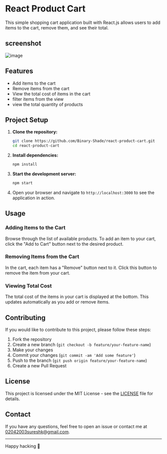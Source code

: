 # React Product Cart

This simple shopping cart application built with React.js allows users to add items to the cart, remove them, and see their total. 

## screenshot

![image](https://github.com/Binary-Shade/react-product-cart/assets/115919438/ecd04494-c088-4e0f-964f-064d3365a317)

## Features

- Add items to the cart
- Remove items from the cart
- View the total cost of items in the cart
- filter items from the view
- view the total quantity of products

## Project Setup

1. **Clone the repository:**
    ```bash
    git clone https://github.com/Binary-Shade/react-product-cart.git
    cd react-product-cart
    ```

2. **Install dependencies:**
    ```bash
    npm install
    ```

3. **Start the development server:**
    ```bash
    npm start
    ```

4. Open your browser and navigate to `http://localhost:3000` to see the application in action.

## Usage

### Adding Items to the Cart

Browse through the list of available products. To add an item to your cart, click the "Add to Cart" button next to the desired product.

### Removing Items from the Cart

In the cart, each item has a "Remove" button next to it. Click this button to remove the item from your cart.

### Viewing Total Cost

The total cost of the items in your cart is displayed at the bottom. This updates automatically as you add or remove items.

## Contributing

If you would like to contribute to this project, please follow these steps:

1. Fork the repository
2. Create a new branch (`git checkout -b feature/your-feature-name`)
3. Make your changes
4. Commit your changes (`git commit -am 'Add some feature'`)
5. Push to the branch (`git push origin feature/your-feature-name`)
6. Create a new Pull Request

## License

This project is licensed under the MIT License - see the [LICENSE](LICENSE) file for details.

## Contact

If you have any questions, feel free to open an issue or contact me at [02042003sureshk@gmail.com](mailto:02042003sureshk@gmail.com).

---

Happy hacking 🚀
